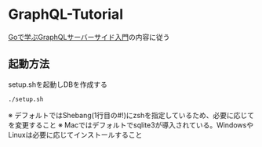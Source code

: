 # GraphQL-Tutorial
[Goで学ぶGraphQLサーバーサイド入門](https://zenn.dev/hsaki/books/golang-graphql)の内容に従う

## 起動方法
setup.shを起動しDBを作成する
```sh
./setup.sh
```

※ デフォルトではShebang(1行目の#!)にzshを指定しているため、必要に応じてを変更すること
※ Macではデフォルトでsqlite3が導入されている。WindowsやLinuxは必要に応じてインストールすること